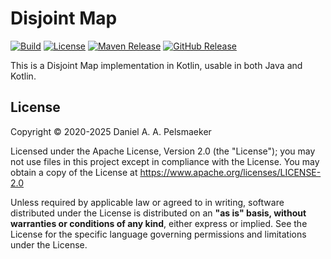 # Disjoint Map
[![Build][github-build-badge]][github-build]
[![License][license-badge]][license]
[![Maven Release][maven-release-badge]][maven-release]
[![GitHub Release][github-release-badge]][github-release]

This is a Disjoint Map implementation in Kotlin, usable in both Java and Kotlin.



## License
Copyright © 2020-2025 Daniel A. A. Pelsmaeker

Licensed under the Apache License, Version 2.0 (the "License"); you may not use files in this project except in compliance with the License. You may obtain a copy of the License at <https://www.apache.org/licenses/LICENSE-2.0>

Unless required by applicable law or agreed to in writing, software distributed under the License is distributed on an **"as is" basis, without warranties or conditions of any kind**, either express or implied. See the License for the specific language governing permissions and limitations under the License.

[github-build-badge]: https://github.com/Virtlink/disjoint-map/actions/workflows/build.yaml/badge.svg
[github-build]: https://github.com/Virtlink/disjoint-map/actions
[license-badge]: https://img.shields.io/github/license/Virtlink/disjoint-map
[license]: https://github.com/Virtlink/disjoint-map/blob/main/LICENSE
[maven-release-badge]: https://img.shields.io/maven-central/v/dev.pelsmaeker/disjoint-map
[maven-release]: https://mvnrepository.com/artifact/dev.pelsmaeker/disjoint-map
[github-release-badge]: https://img.shields.io/github/v/release/Virtlink/disjoint-map
[github-release]: https://github.com/Virtlink/disjoint-map/releases
